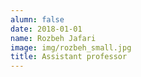 ```yaml
---
alumn: false
date: 2018-01-01
name: Rozbeh Jafari
image: img/rozbeh_small.jpg
title: Assistant professor
---
```


